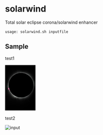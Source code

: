 # solarwind
Total solar eclipse corona/solarwind enhancer

```
usage: solarwind.sh inputfile
```

## Sample

test1

![input](https://raw.githubusercontent.com/asalamon74/solarwind/gh-pages/sample_input_150.jpg)

test2

![input](../gh-pages/sample_input_150.jpg)

